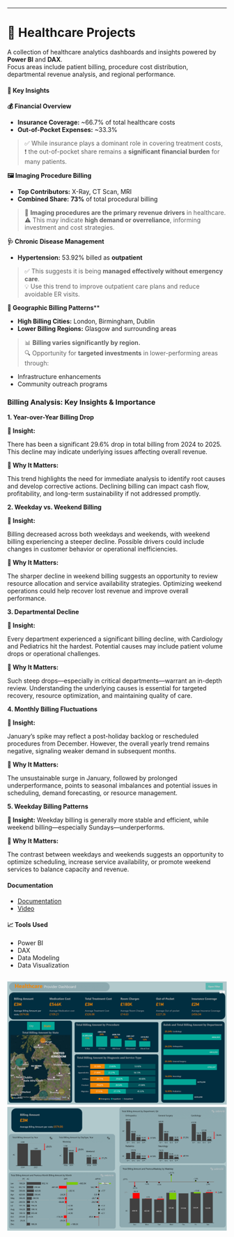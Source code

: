 
---
# 🏥 Healthcare Projects

A collection of healthcare analytics dashboards and insights powered by **Power BI** and **DAX**.  
Focus areas include patient billing, procedure cost distribution, departmental revenue analysis, and regional performance.


#### 📌 Key Insights

 **💰 Financial Overview**

 
- **Insurance Coverage:** ~66.7% of total healthcare costs
- **Out-of-Pocket Expenses:** ~33.3%
> ✅ While insurance plays a dominant role in covering treatment costs,  
> ❗ the out-of-pocket share remains a **significant financial burden** for many patients.



**🖼️ Imaging Procedure Billing**


- **Top Contributors:** X-Ray, CT Scan, MRI
- **Combined Share:** **73%** of total procedural billing  
> 🧠 **Imaging procedures are the primary revenue drivers** in healthcare.  
> ⚠️ This may indicate **high demand or overreliance**, informing investment and cost strategies.


**🩺 Chronic Disease Management**


- **Hypertension:** 53.92% billed as **outpatient**  
> ✅ This suggests it is being **managed effectively without emergency care**.  
> 💡 Use this trend to improve outpatient care plans and reduce avoidable ER visits.



**🧭 Geographic Billing Patterns****
- **High Billing Cities:** London, Birmingham, Dublin  
- **Lower Billing Regions:** Glasgow and surrounding areas  
> 📊 **Billing varies significantly by region.**  
> 🔍 Opportunity for **targeted investments** in lower-performing areas through:
  - Infrastructure enhancements
  - Community outreach programs

    
### Billing Analysis: Key Insights & Importance



 **1. Year-over-Year Billing Drop**

**🧾 Insight:**


There has been a significant 29.6% drop in total billing from 2024 to 2025. This decline may indicate underlying issues affecting overall revenue.


 **📌 Why It Matters:**
 
This trend highlights the need for immediate analysis to identify root causes and develop corrective actions. Declining billing can impact cash flow, profitability, and long-term sustainability if not addressed promptly.



**2. Weekday vs. Weekend Billing**


**🧾 Insight:**


Billing decreased across both weekdays and weekends, with weekend billing experiencing a steeper decline. Possible drivers could include changes in customer behavior or operational inefficiencies.


 **📌 Why It Matters:**
 
The sharper decline in weekend billing suggests an opportunity to review resource allocation and service availability strategies. Optimizing weekend operations could help recover lost revenue and improve overall performance.


**3. Departmental Decline**


**🧾 Insight:**


Every department experienced a significant billing decline, with Cardiology and Pediatrics hit the hardest. Potential causes may include patient volume drops or operational challenges.

 **📌 Why It Matters:**
 
 Such steep drops—especially in critical departments—warrant an in-depth review. Understanding the underlying causes is essential for targeted recovery, resource optimization, and maintaining quality of care.



**4. Monthly Billing Fluctuations**


**🧾 Insight:**

January’s spike may reflect a post-holiday backlog or rescheduled procedures from December. However, the overall yearly trend remains negative, signaling weaker demand in subsequent months.

 **📌 Why It Matters:**
 
The unsustainable surge in January, followed by prolonged underperformance, points to seasonal imbalances and potential issues in scheduling, demand forecasting, or resource management.


**5. Weekday Billing Patterns**


**🧾 Insight:**
Weekday billing is generally more stable and efficient, while weekend billing—especially Sundays—underperforms.


 **📌 Why It Matters:**
 
The contrast between weekdays and weekends suggests an opportunity to optimize scheduling, increase service availability, or promote weekend services to balance capacity and revenue.

    
#### Documentation
- [Documentation](Doc/HospitalBilling.pdf)
- [Video](https://www.linkedin.com/posts/hegazy-ahmed_powerbi-dax-dataanalytics-activity-7330721837372403712-aQRb?utm_source=share&utm_medium=member_desktop&rcm=ACoAADcRge4BCiq6ISTAKxBtggfkK4mfvjG5IyA)


#### 📈 Tools Used
- Power BI  
- DAX  
- Data Modeling  
- Data Visualization

![](Pic/TotalBilling.png)  ![](Pic/compare.png)
---
